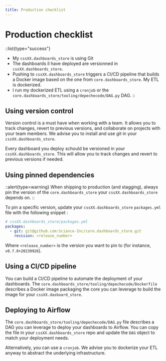 ```yaml
---
title: Production checklist
---
```


# Production checklist

::list{type="success"}
- My `cssXX.dashboards_store` is using Git
- The dashboards iI have deployed are versionned in `cssXX.dashboards_store`. 
- Pushing to `cssXX.dashboards_store` triggers a CI/CD pipeline that builds a Docker image based on the one from `core.dashboards_store`. My ETL is dockerized.
- I run my dockerized ETL using a `cronjob` or the `core.dashboards_store/tooling/depechecode/DAG.py` DAG.
::

## Using version control
Version control is a must have when working with a team. It allows you to track changes, revert to previous versions, and collaborate on projects with your team members. We advise you to install and use git in your `cssXX.dashboards_store`. 

Every dashboard you deploy schould be versioned in your `cssXX.dashboards_store`. This will allow you to track changes and revert to previous versions if needed. 

## Using pinned dependencies
::alert{type=warning}
When shipping to production (and stagging), always pin the version of the `core.dashboards_store` your `cssXX.dashboards_store` depends on.
::

To pin a specific version, update your `cssXX.dashboards_store`
`packages.yml` file with the following snippet :

```yaml
# cssXX.dashboards_store/packages.yml
packages:
  - git: git@github.com:Sciance-Inc/core.dashboards_store.git
    revision: <release_number>
```

Where `<release_number>` is the version you want to pin to (for instance, `v0.7.0+20230926`).

## Using a CI/CD pipeline

You can build a CI/CD pipeline to automate the deployment of your dashboards. The `core.dashboards_store/tooling/depechecode/Dockerfile` describes a Docker image packaging the core you can leverage to build the image for your `cssXX.dasboard_store`.

## Deploying to Airflow

The `core.dashboards_store/tooling/depechecode/DAG.py` file describes a DAG you can leverage to deploy your dashboards to Airflow. You can copy the file in your `cssXX.dashboards_store` repo and update the `DAG` object to match your deployment needs. 

Alternatively, you can use a `cronjob`. We advise you to dockerize your ETL anyway to abstract the underlying infrastructure.

